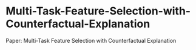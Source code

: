 # Multi-Task-Feature-Selection-with-Counterfactual-Explanation
Paper: Multi-Task Feature Selection with Counterfactual Explanation

